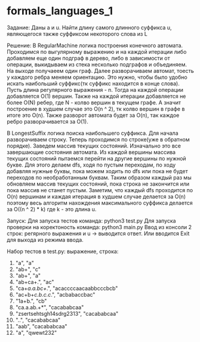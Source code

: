 # formals_languages_1

Задание:
 Даны a и u. Найти длину самого длинного суффикса u, являющегося также суффиксом некоторого слова из L
 
 Решение:
 В RegularMachine логика построения конечного автомата. Проходимся по выгулярному выражению и на каждой итерации либо добавляем еще один подграф в дерево, либо в зависимости от операции, выкидываем из стека несколько подграфов и объединяем. На выходе получаеем один граф.
  Далее разворачиваем автомат, тоесть у каждого ребра меняем ориентацию. Это нужно, чтобы было удобно искать наибольший суффикс(тк суффикс находится в конце слова).
  Пусть длина регулярного выражения - n. Тогда на каждой операции добавляется O(1) вершин. Также на каждой итерации добавляется не более O(N) ребер, где N - колво вершин в текущем графе. А значит построение в худшем случае это O(n ^ 2), тк колво вершин в графе в итоге это O(n). Также разворот автомата будет за O(n), так каждое ребро разворачивается за O(1).
 
 В LongestSuffix логика поиска наибольшего суффикса. Для начала разворачиваем строку. Теперь проходимся по строке(уже в обратном порядке). Заведем массив текущих состояний. Изначально это все завершающие состояния автомата. Из каждой вершины массива текущих состояний пытаемся перейти на другие вершины по нужной букве. Для этого делаем dfs, ходя по пустым переходам, по ходу добавляя нужные буквы, пока можем ходить по dfs или пока не будет переходов по необработанным буквам. Таким образом каждый раз мы обновляем массив текущих состояний, пока строка не закончится или пока массив не станет пустым. Заметим, что каждый dfs проходится по O(n) вершинам и каждая итерация в худшем случае делается за O(n) поэтому весь алгоритм нахождения максимального суффикса делается за О((n ^ 2) * k) где k - это длина u.
 
 Запуск:
 Для запуска тестов команда:
    python3 test.py
 Для запуска проверки на коректоность команда:
    python3 main.py
 Ввод из консоли 2 строк: регярного выражения и u -> выводится ответ.
 Или вводится Exit для выхода из режима ввода.
 
 Набор тестов в test.py:
 выражение, строка:
 1. "a", "a"
 2. "ab+", "c"
 3. "ab+", "a"
 4. "ab+ca+.", "ac"
 5. "ca+*a.a.bc+*.", "acaccccaacaabbcccbcb"
 6. "ac+b+*c.b.c.c*.", "acbabaccbac"
 7. "1a+b.", "cb"
 8. "ca.a.ab.+*", "cacababcaa"
 9. "zsertsehtsgh14sdrg2313", "cacababcaa"
 10. "..", "cacababcaa"
 11. "aab", "cacababcaa"
 12. "a", "qwewt232"
 
 
 
 
